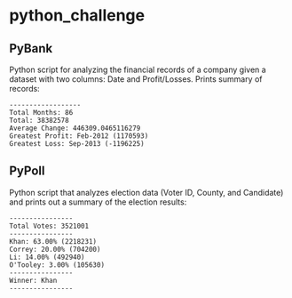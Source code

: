 # python_challenge

## PyBank

Python script for analyzing the financial records of a company given a dataset with two columns: Date and Profit/Losses. Prints summary of records:

```Financial Analysis
------------------
Total Months: 86
Total: 38382578
Average Change: 446309.0465116279
Greatest Profit: Feb-2012 (1170593)
Greatest Loss: Sep-2013 (-1196225)
```


## PyPoll

Python script that analyzes election data (Voter ID, County, and Candidate) and prints out a summary of the election results:

```Election Results
----------------
Total Votes: 3521001
----------------
Khan: 63.00% (2218231)
Correy: 20.00% (704200)
Li: 14.00% (492940)
O'Tooley: 3.00% (105630)
----------------
Winner: Khan
----------------
```
